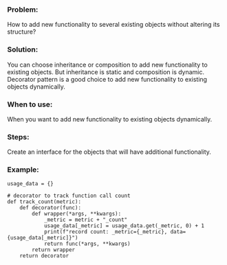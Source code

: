 ### Problem:
How to add new functionality to several existing objects without altering its structure?
### Solution:
You can choose inheritance or composition to add new functionality to existing objects. But inheritance is static and composition is dynamic. Decorator pattern is a good choice to add new functionality to existing objects dynamically.
### When to use:
When you want to add new functionality to existing objects dynamically.
### Steps:
Create an interface for the objects that will have additional functionality.
### Example:
```
usage_data = {}

# decorator to track function call count
def track_count(metric):
    def decorator(func):
        def wrapper(*args, **kwargs):
            _metric = metric + "_count"
            usage_data[_metric] = usage_data.get(_metric, 0) + 1
            print(f"record count: _metric={_metric}, data={usage_data[_metric]}")
            return func(*args, **kwargs)
        return wrapper
    return decorator
```